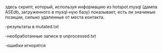#
здесь скрипт, который, используя информацию из hotspot.mysql (дампа ASEdb, загруженного в mysql-ную базу) показывает, есть ли значимые позиции, сильно удаленные от места контакта.

-результаты в mutated.txt

-необработанные записи в unprocessed.txt

-ошибки игнорятся
